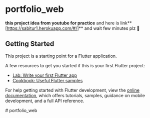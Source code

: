 # portfolio_web

**this project idea from youtube for practice**
and here is link**[https://sabitur1.herokuapp.com/#/]**
and wait few minutes plz 🙂

## Getting Started

This project is a starting point for a Flutter application.

A few resources to get you started if this is your first Flutter project:

- [Lab: Write your first Flutter app](https://docs.flutter.dev/get-started/codelab)
- [Cookbook: Useful Flutter samples](https://docs.flutter.dev/cookbook)

For help getting started with Flutter development, view the
[online documentation](https://docs.flutter.dev/), which offers tutorials,
samples, guidance on mobile development, and a full API reference.


<!-- #### Mobile Screens
![Screenshot](https://res.cloudinary.com/olayemii/image/upload/c_scale,w_250/v1613589167/assets/phone1_ptibcj.png)
![Screenshot](https://res.cloudinary.com/olayemii/image/upload/c_scale,w_250/v1613589168/assets/phone2_sm6lmt.png)
![Screenshot](https://res.cloudinary.com/olayemii/image/upload/c_scale,w_250/v1613589170/assets/phone3_ec7iwb.png)
![Screenshot](https://res.cloudinary.com/olayemii/image/upload/c_scale,w_250/v1613589169/assets/phone4_xwldjr.png)
![Screenshot](https://res.cloudinary.com/olayemii/image/upload/c_scale,w_250/v1613589172/assets/phone5_qb51tt.png)
![Screenshot](https://res.cloudinary.com/olayemii/image/upload/c_scale,w_250/v1613589169/assets/phone6_x8ynjy.png)
![Screenshot](https://res.cloudinary.com/olayemii/image/upload/c_scale,w_250/v1613589172/assets/phone7_szij23.png) -->
#   p o r t f o l i o _ w e b  
 